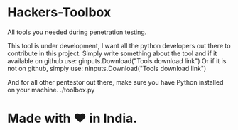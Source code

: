 # Hackers-Toolbox
All tools you needed during penetration testing.

This tool is under development, I want all the python developers out there
to contribute in this project.
Simply write something about the tool and if it available on github use:
ginputs.Download("Tools download link")
Or if it is not on github, simply use:
ninputs.Download("Tools download link")

And for all other pentestor out there, make sure you have Python installed 
on your machine.
./toolbox.py

# Made with ❤ in India.
